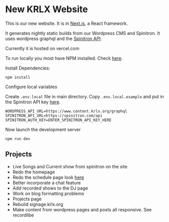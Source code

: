 # New KRLX Website
This is our new website. It is in [Next.js](https://nextjs.org/), a React framework.

It generates nightly static builds from our Wordpress CMS and Spinitron. It uses wordpress graphql and the [Spinitron API](https://spinitron.github.io/v2api/).

Currently it is hosted on vercel.com



To run locally you most have NPM installed. Check [here](https://www.npmjs.com/get-npm).

Install Dependencies:

`npm install`

Configure local variables

Create `.env.local` file in main directory. Copy `.env.local.example` and put in the Spinitron API key [here](https://spinitron.com/station/automation/panel).

```
WORDPRESS_API_URL=https://www.content.krlx.org/graphql
SPINITRON_API_URL=https://spinitron.com/api
SPINITRON_AUTH_KEY=ENTER_SPINITRON_API_KEY_HERE
```

Now launch the development server

`npm run dev`

## Projects
- Live Songs and Current show from spinitron on the site
- Redo the homepage
- Redo the schedule page look [here](dublab.com/schedule)
- Better incorporate a chat feature
- Add recorded shows to the DJ page
- Work on blog formatting problems
- Projects page
- Rebuild signage.krlx.org
- Make content from wordpress pages and posts all responsive. See recordlibe
